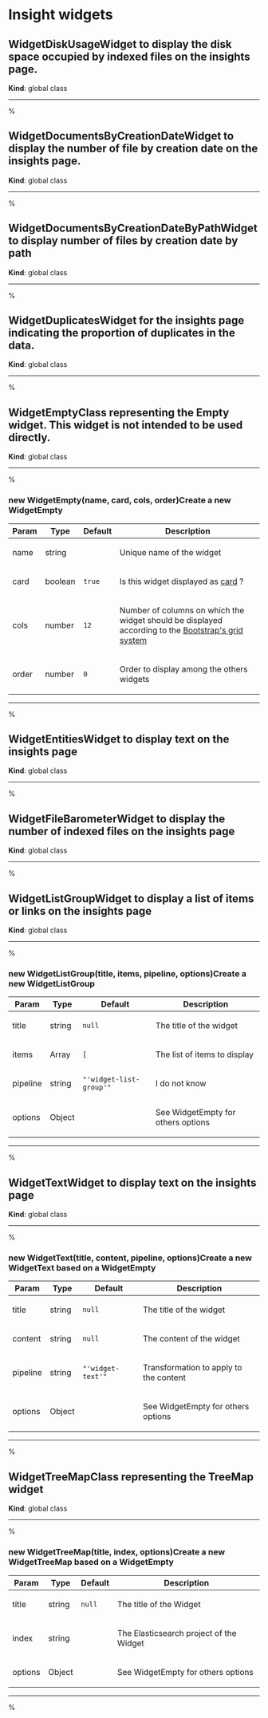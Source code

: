 # Insight widgets 

<a id="WidgetDiskUsage"></a>

## WidgetDiskUsageWidget to display the disk space occupied by indexed files on the insights page.

**Kind**: global class  

*****

%<a id="WidgetDocumentsByCreationDate"></a>

## WidgetDocumentsByCreationDateWidget to display the number of file by creation date on the insights page.

**Kind**: global class  

*****

%<a id="WidgetDocumentsByCreationDateByPath"></a>

## WidgetDocumentsByCreationDateByPathWidget to display number of files by creation date by path

**Kind**: global class  

*****

%<a id="WidgetDuplicates"></a>

## WidgetDuplicatesWidget for the insights page indicating the proportion of duplicates in the data.

**Kind**: global class  

*****

%<a id="WidgetEmpty"></a>

## WidgetEmptyClass representing the Empty widget. This widget is not intended to be used directly.

**Kind**: global class  

*****

%<a id="new_WidgetEmpty_new"></a>

### new WidgetEmpty(name, card, cols, order)Create a new WidgetEmpty

<table>
  <thead>
    <tr>
      <th>Param</th><th>Type</th><th>Default</th><th>Description</th>
    </tr>
  </thead>
  <tbody>
<tr>
    <td>name</td><td>string</td><td></td><td><p>Unique name of the widget</p>
</td>
    </tr><tr>
    <td>card</td><td>boolean</td><td><code>true</code></td><td><p>Is this widget displayed as <a href="https://bootstrap-vue.org/docs/components/card">card</a> ?</p>
</td>
    </tr><tr>
    <td>cols</td><td>number</td><td><code>12</code></td><td><p>Number of columns on which the widget should be displayed according to the
<a href="https://bootstrap-vue.org/docs/components/layout#layout-and-grid-system">Bootstrap&#39;s grid system</a></p>
</td>
    </tr><tr>
    <td>order</td><td>number</td><td><code>0</code></td><td><p>Order to display among the others widgets</p>
</td>
    </tr>  </tbody>
</table>


*****

%<a id="WidgetEntities"></a>

## WidgetEntitiesWidget to display text on the insights page

**Kind**: global class  

*****

%<a id="WidgetFileBarometer"></a>

## WidgetFileBarometerWidget to display the number of indexed files on the insights page

**Kind**: global class  

*****

%<a id="WidgetListGroup"></a>

## WidgetListGroupWidget to display a list of items or links on the insights page

**Kind**: global class  

*****

%<a id="new_WidgetListGroup_new"></a>

### new WidgetListGroup(title, items, pipeline, options)Create a new WidgetListGroup

<table>
  <thead>
    <tr>
      <th>Param</th><th>Type</th><th>Default</th><th>Description</th>
    </tr>
  </thead>
  <tbody>
<tr>
    <td>title</td><td>string</td><td><code>null</code></td><td><p>The title of the widget</p>
</td>
    </tr><tr>
    <td>items</td><td>Array</td><td><code>[</code></td><td><p>The list of items to display</p>
</td>
    </tr><tr>
    <td>pipeline</td><td>string</td><td><code>&quot;&#x27;widget-list-group&#x27;&quot;</code></td><td><p>I do not know</p>
</td>
    </tr><tr>
    <td>options</td><td>Object</td><td></td><td><p>See WidgetEmpty for others options</p>
</td>
    </tr>  </tbody>
</table>


*****

%<a id="WidgetText"></a>

## WidgetTextWidget to display text on the insights page

**Kind**: global class  

*****

%<a id="new_WidgetText_new"></a>

### new WidgetText(title, content, pipeline, options)Create a new WidgetText based on a WidgetEmpty

<table>
  <thead>
    <tr>
      <th>Param</th><th>Type</th><th>Default</th><th>Description</th>
    </tr>
  </thead>
  <tbody>
<tr>
    <td>title</td><td>string</td><td><code>null</code></td><td><p>The title of the widget</p>
</td>
    </tr><tr>
    <td>content</td><td>string</td><td><code>null</code></td><td><p>The content of the widget</p>
</td>
    </tr><tr>
    <td>pipeline</td><td>string</td><td><code>&quot;&#x27;widget-text&#x27;&quot;</code></td><td><p>Transformation to apply to the content</p>
</td>
    </tr><tr>
    <td>options</td><td>Object</td><td></td><td><p>See WidgetEmpty for others options</p>
</td>
    </tr>  </tbody>
</table>


*****

%<a id="WidgetTreeMap"></a>

## WidgetTreeMapClass representing the TreeMap widget

**Kind**: global class  

*****

%<a id="new_WidgetTreeMap_new"></a>

### new WidgetTreeMap(title, index, options)Create a new WidgetTreeMap based on a WidgetEmpty

<table>
  <thead>
    <tr>
      <th>Param</th><th>Type</th><th>Default</th><th>Description</th>
    </tr>
  </thead>
  <tbody>
<tr>
    <td>title</td><td>string</td><td><code>null</code></td><td><p>The title of the Widget</p>
</td>
    </tr><tr>
    <td>index</td><td>string</td><td></td><td><p>The Elasticsearch project of the Widget</p>
</td>
    </tr><tr>
    <td>options</td><td>Object</td><td></td><td><p>See WidgetEmpty for others options</p>
</td>
    </tr>  </tbody>
</table>


*****

%